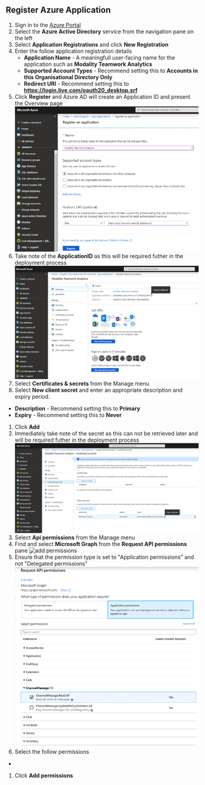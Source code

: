## Register Azure Application

1. Sign in to the [Azure Portal](https://azure.portal.com)
1. Select the **Azure Active Directory** service from the navigation pane on the left 
1. Select **Application Registrations** and click **New Registration**
1. Enter the follow application registration details
   * **Application Name** - A meaningfull user-facing name for the application such as **Modality Teamwork Analytics**
   * **Supported Account Types** - Recommend setting this to **Accounts in this Organisational Directory Only**
   * **Redirect URI** - Recommend setting this to **https://login.live.com/oauth20_desktop.srf**
1. Click **Register** and Azure AD will create an Application ID and present the Overview page
![application registration](images/applicationRegistration.png)
1. Take note of the **ApplicationID** as this will be required futher in the deployment process
![overview of application](images/applicationOverview.png)
1. Select **Certificates & secrets** from the Manage menu
1. Select **New client secret** and enter an appropriate description and expiry period.
  * **Description** - Recommend setting this to **Primary**
  * **Expiry** - Recommend setting this to **Never**
1. Click **Add**
1. Immediately take note of the secret as this can not be retrieved later and will be required futher in the deployment process
![team work secret](images/teamworkSecrets.png)
1. Select **Api permissions** from the Manage menu
1. Find and select **Microsoft Graph** from the **Request API permissions** pane
![add permissions](images/reuqestGraphPermissions.png)
1. Ensure that the permission type is set to "Application permissions" and not "Delegated permissions"
![set permission type](images/permissionTypes.png)
1. Select the follow permissions 
  * 
1.  Click **Add permissions**
